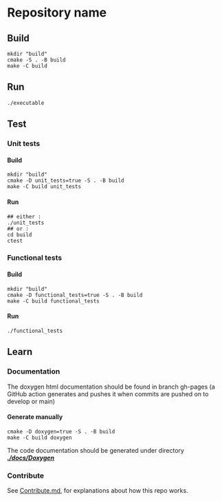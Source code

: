 # Repository name

## Build

```shell
mkdir "build"
cmake -S . -B build
make -C build
```

## Run

```shell
./executable
```

## Test

### Unit tests

#### Build

```shell
mkdir "build"
cmake -D unit_tests=true -S . -B build
make -C build unit_tests
```

#### Run

```shell
## either :
./unit_tests
## or :
cd build
ctest
```

### Functional tests

#### Build

```shell
mkdir "build"
cmake -D functional_tests=true -S . -B build
make -C build functional_tests
```

#### Run

```shell
./functional_tests
```

## Learn

### Documentation

The doxygen html documentation should be found in branch gh-pages
(a GitHub action generates and pushes it when commits are pushed on to develop or main)

#### Generate manually

```shell
cmake -D doxygen=true -S . -B build
make -C build doxygen
```

The code documentation should be generated under directory ***[./docs/Doxygen](./docs/Doxygen)***

### Contribute

See [Contribute.md](./Contribute.md), for explanations about how this repo works.